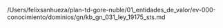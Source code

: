/Users/felixsanhueza/plan-td-gore-nuble/01_entidades_de_valor/ev-000-conocimiento/dominios/gn/kb_gn_031_ley_19175_sts.md